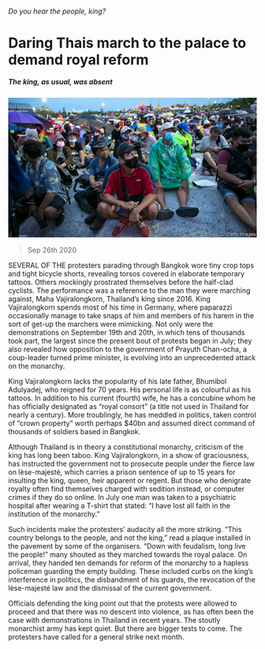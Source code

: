 ###### Do you hear the people, king?

# Daring Thais march to the palace to demand royal reform 

##### The king, as usual, was absent 

![image](images/20200926_ASP004_1.jpg) 

> Sep 26th 2020 

SEVERAL OF THE protesters parading through Bangkok wore tiny crop tops and tight bicycle shorts, revealing torsos covered in elaborate temporary tattoos. Others mockingly prostrated themselves before the half-clad cyclists. The performance was a reference to the man they were marching against, Maha Vajiralongkorn, Thailand’s king since 2016. King Vajiralongkorn spends most of his time in Germany, where paparazzi occasionally manage to take snaps of him and members of his harem in the sort of get-up the marchers were mimicking. Not only were the demonstrations on September 19th and 20th, in which tens of thousands took part, the largest since the present bout of protests began in July; they also revealed how opposition to the government of Prayuth Chan-ocha, a coup-leader turned prime minister, is evolving into an unprecedented attack on the monarchy.

King Vajiralongkorn lacks the popularity of his late father, Bhumibol Adulyadej, who reigned for 70 years. His personal life is as colourful as his tattoos. In addition to his current (fourth) wife, he has a concubine whom he has officially designated as “royal consort” (a title not used in Thailand for nearly a century). More troublingly, he has meddled in politics, taken control of “crown property” worth perhaps $40bn and assumed direct command of thousands of soldiers based in Bangkok.


Although Thailand is in theory a constitutional monarchy, criticism of the king has long been taboo. King Vajiralongkorn, in a show of graciousness, has instructed the government not to prosecute people under the fierce law on lèse-majesté, which carries a prison sentence of up to 15 years for insulting the king, queen, heir apparent or regent. But those who denigrate royalty often find themselves charged with sedition instead, or computer crimes if they do so online. In July one man was taken to a psychiatric hospital after wearing a T-shirt that stated: “I have lost all faith in the institution of the monarchy.”

Such incidents make the protesters’ audacity all the more striking. “This country belongs to the people, and not the king,” read a plaque installed in the pavement by some of the organisers. “Down with feudalism, long live the people!” many shouted as they marched towards the royal palace. On arrival, they handed ten demands for reform of the monarchy to a hapless policeman guarding the empty building. These included curbs on the king’s interference in politics, the disbandment of his guards, the revocation of the lèse-majesté law and the dismissal of the current government.

Officials defending the king point out that the protests were allowed to proceed and that there was no descent into violence, as has often been the case with demonstrations in Thailand in recent years. The stoutly monarchist army has kept quiet. But there are bigger tests to come. The protesters have called for a general strike next month.

